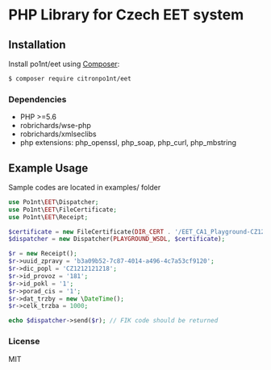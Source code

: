 # PHP Library for Czech EET system

## Installation
Install po1nt/eet using  [Composer](http://getcomposer.org/):

```sh
$ composer require citronpo1nt/eet
```

### Dependencies
- PHP >=5.6
- robrichards/wse-php
- robrichards/xmlseclibs
- php extensions: php_openssl, php_soap, php_curl, php_mbstring

## Example Usage
Sample codes are located in examples/ folder

```php
use Po1nt\EET\Dispatcher;
use Po1nt\EET\FileCertificate;
use Po1nt\EET\Receipt;

$certificate = new FileCertificate(DIR_CERT . '/EET_CA1_Playground-CZ1212121218.p12', 'eet');
$dispatcher = new Dispatcher(PLAYGROUND_WSDL, $certificate);

$r = new Receipt();
$r->uuid_zpravy = 'b3a09b52-7c87-4014-a496-4c7a53cf9120';
$r->dic_popl = 'CZ1212121218';
$r->id_provoz = '181';
$r->id_pokl = '1';
$r->porad_cis = '1';
$r->dat_trzby = new \DateTime();
$r->celk_trzba = 1000;

echo $dispatcher->send($r); // FIK code should be returned
```

### License
MIT